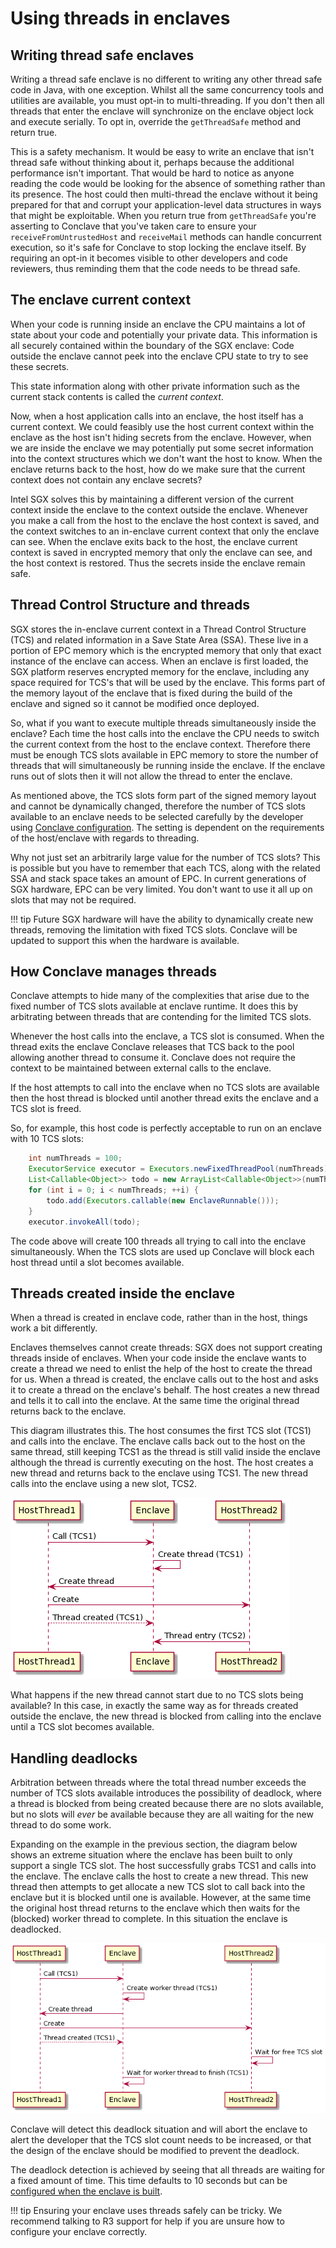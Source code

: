 # Using threads in enclaves

## Writing thread safe enclaves

Writing a thread safe enclave is no different to writing any other thread safe code in Java, with one exception.
Whilst all the same concurrency tools and utilities are available, you must opt-in to multi-threading. If you
don't then all threads that enter the enclave will synchronize on the enclave object lock and execute serially. To opt in,
override the `getThreadSafe` method and return true.

This is a safety mechanism. It would be easy to write an enclave that isn't thread safe without thinking about it, 
perhaps because the additional performance isn't important. That would be hard to notice as anyone reading the code
would be looking for the absence of something rather than its presence. The host could then multi-thread the enclave
without it being prepared for that and corrupt your application-level data structures in ways that might be exploitable.
When you return true from `getThreadSafe` you're asserting to Conclave that you've taken care to ensure your 
`receiveFromUntrustedHost` and `receiveMail` methods can handle concurrent execution, so it's safe for Conclave to stop
locking the enclave itself. By requiring an opt-in it becomes visible to other developers and code reviewers, thus 
reminding them that the code needs to be thread safe.

## The enclave current context

When your code is running inside an enclave the CPU maintains a lot of state about your code and potentially
your private data. This information is all securely contained within the boundary of the SGX enclave: Code
outside the enclave cannot peek into the enclave CPU state to try to see these secrets.

This state information along with other private information such as the current stack contents is called
the _current context_. 

Now, when a host application calls into an enclave, the host itself has a current context. We could feasibly 
use the host current context within the enclave as the host isn't hiding secrets from the enclave. However, 
when we are inside the enclave we may potentially put some secret information into the context structures
which we don't want the host to know. When the enclave returns back to the host, how do we make sure that
the current context does not contain any enclave secrets?

Intel SGX solves this by maintaining a different version of the current context inside the enclave to the
context outside the enclave. Whenever you make a call from the host to the enclave the host context is
saved, and the context switches to an in-enclave current context that only the enclave can see. When the
enclave exits back to the host, the enclave current context is saved in encrypted memory that only the
enclave can see, and the host context is restored. Thus the secrets inside the enclave remain safe.

## Thread Control Structure and threads

SGX stores the in-enclave current context in a Thread Control Structure (TCS) and related information in
a Save State Area (SSA). These live in a portion of EPC memory which is the
encrypted memory that only that exact instance of the enclave can access. When an enclave is first loaded,
the SGX platform reserves encrypted memory for the enclave, including any space required for TCS's that
will be used by the enclave. This forms part of the memory layout of the enclave that is fixed during
the build of the enclave and signed so it cannot be modified once deployed.

So, what if you want to execute multiple threads simultaneously inside the enclave? Each time the host
calls into the enclave the CPU needs to switch the current context from the host to the enclave context.
Therefore there must be enough TCS slots available in EPC memory to store the number of threads that
will simultaneously be running inside the enclave. If the enclave runs out of slots then it will not
allow the thread to enter the enclave.

As mentioned above, the TCS slots form part of the signed memory layout and cannot be dynamically changed,
therefore the number of TCS slots available to an enclave needs to be selected carefully by the developer
using [Conclave configuration](enclave-configuration.md#maxthreads). The setting is dependent on the 
requirements of the host/enclave with regards to threading.

Why not just set an arbitrarily large value for the number of TCS slots? This is possible but you
have to remember that each TCS, along with the related SSA and stack space takes an amount of EPC.
In current generations of SGX hardware, EPC can be very limited. You don't want to use it all up 
on slots that may not be required.

!!! tip
    Future SGX hardware will have the ability to dynamically create new threads, removing the limitation
    with fixed TCS slots. Conclave will be updated to support this when the hardware is available.

## How Conclave manages threads

Conclave attempts to hide many of the complexities that arise due to the fixed number of TCS slots
available at enclave runtime. It does this by arbitrating between threads that are contending for the
limited TCS slots.

Whenever the host calls into the enclave, a TCS slot is consumed. When the thread exits the enclave
Conclave releases that TCS back to the pool allowing another thread to consume it. Conclave does not
require the context to be maintained between external calls to the enclave.

If the host attempts to call into the enclave when no TCS slots are available then the host thread is
blocked until another thread exits the enclave and a TCS slot is freed.

So, for example, this host code is perfectly acceptable to run on an enclave with 10 TCS slots:

```java
    int numThreads = 100;
    ExecutorService executor = Executors.newFixedThreadPool(numThreads);
    List<Callable<Object>> todo = new ArrayList<Callable<Object>>(numThreads);
    for (int i = 0; i < numThreads; ++i) {
        todo.add(Executors.callable(new EnclaveRunnable()));
    }
    executor.invokeAll(todo);
```

The code above will create 100 threads all trying to call into the enclave simultaneously. When the TCS
slots are used up Conclave will block each host thread until a slot becomes available.

## Threads created inside the enclave

When a thread is created in enclave code, rather than in the host, things work a bit differently.

Enclaves themselves cannot create threads: SGX does not support creating threads inside of enclaves.
When your code inside the enclave wants to create a thread we need to enlist the help of the host
to create the thread for us. When a thread is created, the enclave calls out to the host and asks
it to create a thread on the enclave's behalf. The host creates a new thread and tells it to call
into the enclave. At the same time the original thread returns back to the enclave.

This diagram illustrates this. The host consumes the first TCS slot (TCS1) and calls into the enclave.
The enclave calls back out to the host on the same thread, still keeping TCS1 as the thread is
still valid inside the enclave although the thread is currently executing on the host. The host
creates a new thread and returns back to the enclave using TCS1. The new thread calls into the enclave
using a new slot, TCS2.

![enclave threads](images/thread-tcs.png)

What happens if the new thread cannot start due to no TCS slots being available? In this case, 
in exactly the same way as for threads created outside the enclave, the new thread is blocked 
from calling into the enclave until a TCS slot becomes available.

## Handling deadlocks

Arbitration between threads where the total thread number exceeds the number of TCS
slots available introduces the possibility of deadlock, where a thread is blocked from being 
created because there are no slots available, but no slots will _ever_ be available because
they are all waiting for the new thread to do some work.

Expanding on the example in the previous section, the diagram below shows an extreme situation
where the enclave has been built to only support a single TCS slot. The host successfully
grabs TCS1 and calls into the enclave. The enclave calls the host to create a new thread.
This new thread then attempts to get allocate a new TCS slot to call back into the 
enclave but it is blocked until one is available. However, at the same time the original
host thread returns to the enclave which then waits for the (blocked) worker thread to
complete. In this situation the enclave is deadlocked.

![enclave threads](images/thread-deadlock.png)

Conclave will detect this deadlock situation and will abort the enclave to alert the developer
that the TCS slot count needs to be increased, or that the design of the enclave should be
modified to prevent the deadlock.

The deadlock detection is achieved by seeing that all threads are waiting for a fixed amount
of time. This time defaults to 10 seconds but can be 
[configured when the enclave is built](enclave-configuration.md#deadlockTimeout).

!!! tip
    Ensuring your enclave uses threads safely can be tricky. We recommend talking to R3
    support for help if you are unsure how to configure your enclave correctly.
